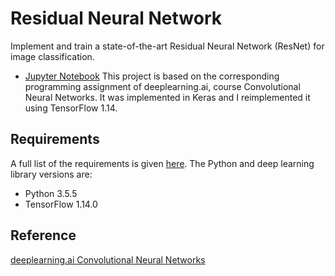 # Residual Neural Network

Implement and train a state-of-the-art Residual Neural Network (ResNet) for image classification.
*	[Jupyter Notebook](https://nbviewer.jupyter.org/github/vgkortsas/CNNs_projects/blob/master/Residual_Neural_Network/Residual_Network.ipynb)
This project is based on the corresponding programming assignment of deeplearning.ai, course Convolutional Neural Networks. It was implemented in Keras and I reimplemented it using TensorFlow 1.14.

## Requirements
A full list of the requirements is given [here](https://github.com/vgkortsas/CNNs_projects/blob/master/Residual_Neural_Network/requirements.txt). The Python and deep learning library versions are:
- Python 3.5.5
- TensorFlow 1.14.0

## Reference
[deeplearning.ai Convolutional Neural Networks](https://www.coursera.org/learn/convolutional-neural-networks?specialization=deep-learning)